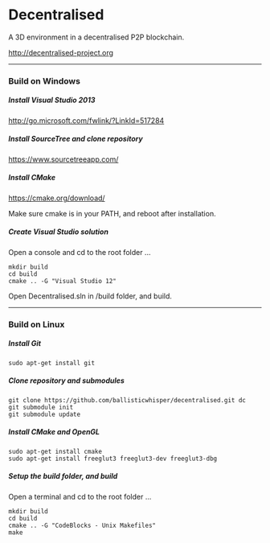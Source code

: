 # Decentralised
A 3D environment in a decentralised P2P blockchain.

http://decentralised-project.org

----

### Build on Windows

##### Install Visual Studio 2013

http://go.microsoft.com/fwlink/?LinkId=517284

##### Install SourceTree and clone repository

https://www.sourcetreeapp.com/

##### Install CMake

https://cmake.org/download/

Make sure cmake is in your PATH, and reboot after installation.

##### Create Visual Studio solution

Open a console and cd to the root folder ...

```
mkdir build
cd build
cmake .. -G "Visual Studio 12"
```

Open Decentralised.sln in /build folder, and build.

----

### Build on Linux

##### Install Git

```
sudo apt-get install git
```

##### Clone repository and submodules

```
git clone https://github.com/ballisticwhisper/decentralised.git dc
git submodule init
git submodule update
```

##### Install CMake and OpenGL

```
sudo apt-get install cmake
sudo apt-get install freeglut3 freeglut3-dev freeglut3-dbg
```

##### Setup the build folder, and build

Open a terminal and cd to the root folder ...

```
mkdir build
cd build
cmake .. -G "CodeBlocks - Unix Makefiles"
make
```
